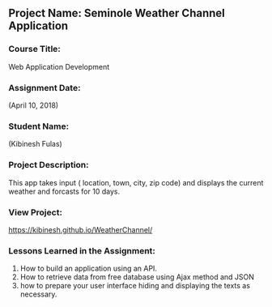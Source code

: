 ## Project Name:  Seminole Weather Channel Application

### Course Title:
Web Application Development

### Assignment Date:  
(April 10, 2018)

### Student Name:  
(Kibinesh Fulas)

### Project Description:
This app takes input ( location, town, city, zip code) and displays the current weather and forcasts for 10 days.

### View Project:
 https://kibinesh.github.io/WeatherChannel/

### Lessons Learned in the Assignment:
1. How to build an application using an API.
2. How to retrieve data from free database using Ajax method and JSON
3. how to  prepare your user interface hiding and displaying the texts as necessary.

